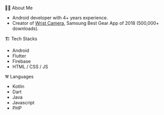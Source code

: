 👨‍💻 About Me
- Android developer with 4+ years experience. 
- Creator of [Wrist Camera](https://play.google.com/store/apps/details?id=com.kemasdimas.wristcamera), Samsung Best Gear App of 2018 (500,000+ downloads).

🏗️ Tech Stacks
- Android
- Flutter
- Firebase
- HTML / CSS / JS

⚒️ Languages
- Kotlin
- Dart
- Java
- Javascript
- PHP

<!--
**kemasdimas/kemasdimas** is a ✨ _special_ ✨ repository because its `README.md` (this file) appears on your GitHub profile.

Here are some ideas to get you started:

- 🔭 I’m currently working on ...
- 🌱 I’m currently learning ...
- 👯 I’m looking to collaborate on ...
- 🤔 I’m looking for help with ...
- 💬 Ask me about ...
- 📫 How to reach me: ...
- 😄 Pronouns: ...
- ⚡ Fun fact: ...
-->
